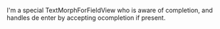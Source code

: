 I'm a special TextMorphForFieldView who is aware of completion, and handles de enter by accepting ocompletion if present. 